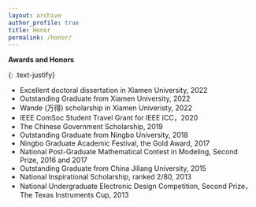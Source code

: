 ```yaml
---
layout: archive
author_profile: true
title: Honor
permalink: /honor/
---
```


**Awards and Honors**

{: .text-justify}
* Excellent doctoral dissertation in Xiamen University, 2022 
* Outstanding Graduate from Xiamen University, 2022
* Wande (万得) scholarship in Xiamen Univeristy, 2022
* IEEE ComSoc Student Travel Grant for IEEE ICC，2020 
* The Chinese Government Scholarship, 2019
* Outstanding Graduate from Ningbo University, 2018
* Ningbo Graduate Academic Festival, the Gold Award, 2017 
* National Post-Graduate Mathematical Contest in Modeling, Second Prize, 2016 and 2017 
* Outstanding Graduate from China Jiliang University, 2015
* National Inspirational Scholarship, ranked 2/80, 2013 
* National Undergraduate Electronic Design Competition, Second Prize，The Texas Instruments Cup, 2013 




  




